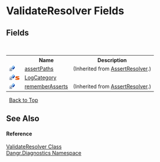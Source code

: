 # ValidateResolver Fields
 


## Fields
&nbsp;<table><tr><th></th><th>Name</th><th>Description</th></tr><tr><td>![Private field](media/privfield.gif "Private field")</td><td><a href="F_Dangr_Diagnostics_AssertResolver_assertPaths">assertPaths</a></td><td> (Inherited from <a href="T_Dangr_Diagnostics_AssertResolver">AssertResolver</a>.)</td></tr><tr><td>![Private field](media/privfield.gif "Private field")![Static member](media/static.gif "Static member")</td><td><a href="F_Dangr_Diagnostics_ValidateResolver_LogCategory">LogCategory</a></td><td /></tr><tr><td>![Private field](media/privfield.gif "Private field")</td><td><a href="F_Dangr_Diagnostics_AssertResolver_rememberAsserts">rememberAsserts</a></td><td> (Inherited from <a href="T_Dangr_Diagnostics_AssertResolver">AssertResolver</a>.)</td></tr></table>&nbsp;
<a href="#validateresolver-fields">Back to Top</a>

## See Also


#### Reference
<a href="T_Dangr_Diagnostics_ValidateResolver">ValidateResolver Class</a><br /><a href="N_Dangr_Diagnostics">Dangr.Diagnostics Namespace</a><br />